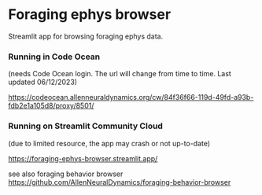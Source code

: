 # Foraging ephys browser
Streamlit app for browsing foraging ephys data.

### Running in Code Ocean 
(needs Code Ocean login. The url will change from time to time. Last updated 06/12/2023)

https://codeocean.allenneuraldynamics.org/cw/84f36f66-119d-49fd-a93b-fdb2e1a105d8/proxy/8501/

### Running on Streamlit Community Cloud 
(due to limited resource, the app may crash or not up-to-date)

https://foraging-ephys-browser.streamlit.app/

see also foraging behavior browser https://github.com/AllenNeuralDynamics/foraging-behavior-browser
